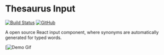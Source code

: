 # Thesaurus Input

[![Build Status](https://travis-ci.org/nickakey/ThesaurusInput.svg?branch=master)](https://travis-ci.org/nickakey/ThesaurusInput)
[![GitHub](https://img.shields.io/github/license/mashape/apistatus.svg)](https://opensource.org/licenses/MIT)

A open source React input component, where synonyms are automatically generated for typed words. 

[![Demo Gif](https://i.imgur.com/FGWCGo5.gif)
